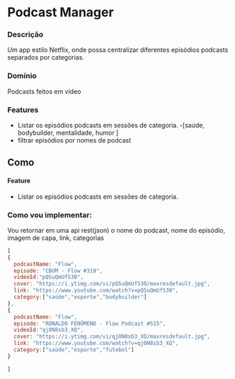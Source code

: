 # Podcast Manager

### Descrição
Um app estilo Netflix, onde possa centralizar diferentes episódios podcasts separados por categorias.

### Domínio
Podcasts feitos em vídeo

### Features
- Listar os episódios podcasts em sessões de categoria.
-[saúde, bodybuilder, mentalidade, humor ]
- filtrar episódios por nomes de podcast

## Como

#### Feature
- Listar os episódios podcasts em sessões de categoria.

### Como vou implementar:
Vou retornar em uma api rest(json) o nome do podcast, nome do episódio, imagem de capa, link, categorias

```js
[ 
{
  podcastName: "Flow",
  episode: "CBUM - Flow #319",
  videoId:"pQSuQmUfS30",
  cover: "https://i.ytimg.com/vi/pQSuQmUfS30/maxresdefault.jpg",
  link: "https://www.youtube.com/watch?v=pQSuQmUfS30",
  category:["saúde","esporte","bodybuilder"]
},
{
  podcastName: "Flow",
  episode: "RONALDO FENÔMENO - Flow Podcast #515",
  videoId:"qj0N8sb3_XQ",
  cover: "https://i.ytimg.com/vi/qj0N8sb3_XQ/maxresdefault.jpg",
  link: "https://www.youtube.com/watch?v=qj0N8sb3_XQ",
  category:["saúde","esporte","futebol"]
}

]
```